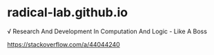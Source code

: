 # radical-lab.github.io
√ Research And Development In Computation And Logic - Like A Boss

https://stackoverflow.com/a/44044240

